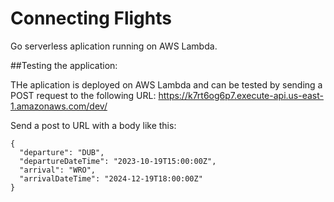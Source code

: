 # Connecting Flights

Go serverless aplication running on AWS Lambda.

##Testing the application:

THe aplication is deployed on AWS Lambda and can be tested by sending a POST request to the following URL:
https://k7rt6og6p7.execute-api.us-east-1.amazonaws.com/dev/

Send a post to URL with a body like this:
```
{
  "departure": "DUB",
  "departureDateTime": "2023-10-19T15:00:00Z",
  "arrival": "WRO",
  "arrivalDateTime": "2024-12-19T18:00:00Z"
}
```

